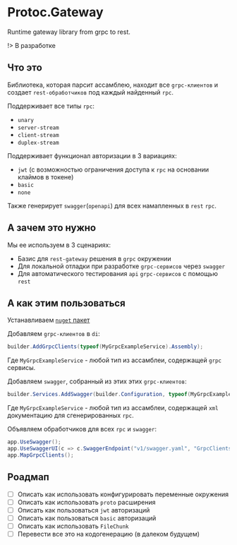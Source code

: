 # Protoc.Gateway

Runtime gateway library from grpc to rest.

!> В разработке

## Что это

Библиотека, которая парсит ассамблею, находит все `grpc-клиентов` и создает `rest-обработчиков` под каждый найденный `rpc`.

Поддерживает все типы `rpc`:

* `unary`
* `server-stream`
* `client-stream`
* `duplex-stream`

Поддерживает функционал авторизации в 3 вариациях:

* `jwt` (с возможностью ограничения доступа к `rpc` на основании клаймов в токене)
* `basic`
* `none`

Также генерирует `swagger`(`openapi`) для всех намапленных в `rest` `rpc`.

## А зачем это нужно

Мы ее используем в 3 сценариях:

* Базис для `rest-gateway` решения в `grpc` окружении
* Для локальной отладки при разработке `grpc-сервисов` через `swagger`
* Для автоматического тестирования `api` `grpc-сервисов` с помощью `rest`

## А как этим пользоваться

Устанавливаем [`nuget` пакет](https://www.nuget.org/packages/Protoc.Gateway)

Добавляем `grpc-клиентов` в `di`:

```csharp
builder.AddGrpcClients(typeof(MyGrpcExampleService).Assembly);
```

Где `MyGrpcExampleService` - любой тип из ассамблеи, содержащей `grpc` сервисы.

Добавляем `swagger`, собранный из этих этих `grpc-клиентов`:

```csharp
builder.Services.AddSwagger(builder.Configuration, typeof(MyGrpcExampleService).Assembly, true);
```

Где `MyGrpcExampleService` - любой тип из ассамблеи, содержащей `xml` документацию для сгенерированных `rpc`.

Объявляем обработчиков для всех `rpc` и `swagger`:

```csharp
app.UseSwagger();
app.UseSwaggerUI(c => c.SwaggerEndpoint("v1/swagger.yaml", "GrpcClients"));
app.MapGrpcClients();
```

## Роадмап

* [ ] Описать как использовать конфигурировать переменные окружения
* [ ] Описать как использовать `proto` расширения
* [ ] Описать как пользоваться `jwt` авторизаций
* [ ] Описать как пользоваться `basic` авторизаций
* [ ] Описать как использовать `FileChunk`
* [ ] Перевести все это на кодогенерацию (в далеком будущем)
